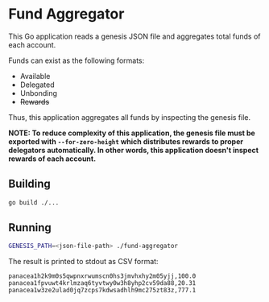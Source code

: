 # Fund Aggregator

This Go application reads a genesis JSON file and aggregates total funds of each account.

Funds can exist as the following formats:
- Available
- Delegated
- Unbonding
- ~~Rewards~~

Thus, this application aggregates all funds by inspecting the genesis file.

**NOTE: To reduce complexity of this application, the genesis file must be exported with `--for-zero-height`
which distributes rewards to proper delegators automatically.
In other words, this application doesn't inspect rewards of each account.**


## Building

```bash
go build ./...
```


## Running

```bash
GENESIS_PATH=<json-file-path> ./fund-aggregator
```

The result is printed to stdout as CSV format:
```csv
panacea1h2k9m0s5qwpnxrwumscn0hs3jmvhxhy2m05yjj,100.0
panacea1fpvuwt4krlmzaq6tyvtwy0w3h8yhp2cv59da88,20.31
panacea1w3ze2ulad0jq7zcps7kdwsadhlh9mc275zt83z,777.1
```
